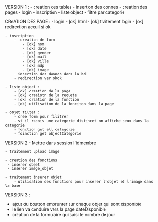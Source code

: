 VERSION 1 :
    - creation des tables 
    - insertion des donnes
    - creation des pages 
        - login
        - inscription
        - liste object
        - filtre par categorie

CReATION DES PAGE :
    - login 
        - [ok] html 
        - [ok] traitement login
        - [ok] redirection aceuil si ok 

    - inscription
        -  creation de form
            - [ok] nom
            - [ok] date 
            - [ok] gender
            - [ok] mail
            - [ok] ville
            - [ok] mdp
            - [ok] image
        - insertion des donnes dans la bd
        - redirection ver okok

    - liste object :
        - [ok] creation de la page
        - [ok] creaiotn de la requete
        - [ok] creation de la fonction
        - [ok] utilisation de la fonciton dans la page 

    - objet filter :
        - cree form pour filitrer 
        - si il recois une categorie distincet on affiche ceux dans la categorie
        - fonction get all categorie
        - foinction get objectCategorie

    
VERSION 2
    - Mettre dans session l'idmembre

    - traitement upload image

    - creation des fonctions
     - inserer objet
     - inserer image_objet

    - traitement inserer objet
        - utilisation des fonctions pour inserer l'objet et l'image dans la base
    
VERSION 3 :

- ajout du boutton emprunter sur chaque objet qui sont disponible
- le lien va conduire vers la page dateDisponible
- création de la formulaire qui saisi le nombre de jour
